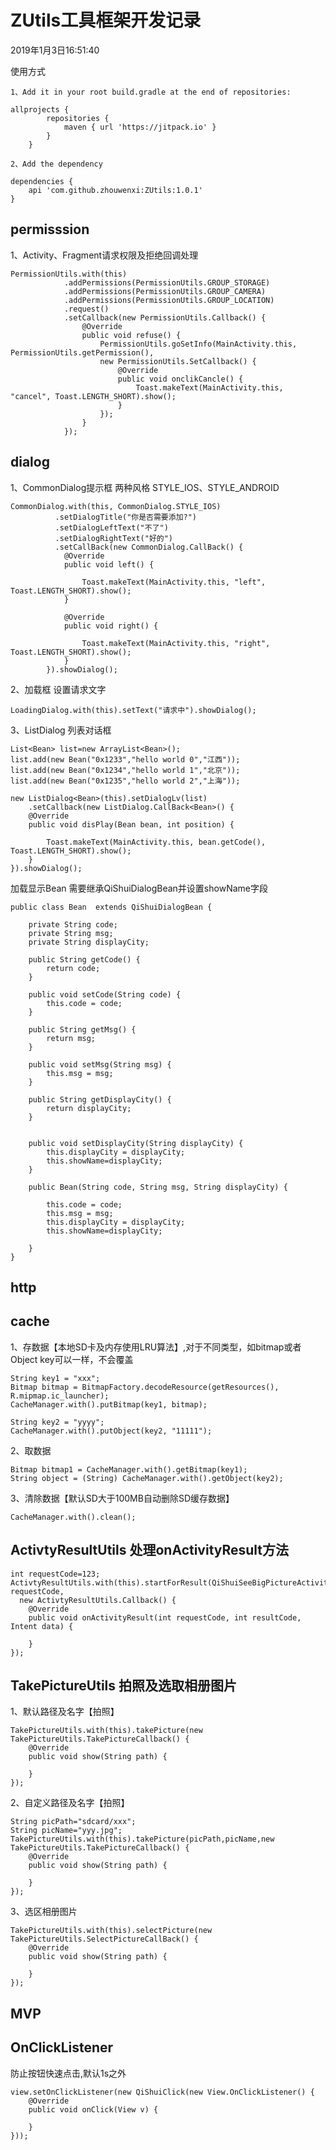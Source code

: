 # ZUtils工具框架开发记录

2019年1月3日16:51:40

使用方式

    1、Add it in your root build.gradle at the end of repositories:

    allprojects {
    		repositories {
    			maven { url 'https://jitpack.io' }
    		}
    	}

    2、Add the dependency

    dependencies {
    	api 'com.github.zhouwenxi:ZUtils:1.0.1'
    }

permisssion
---
1、Activity、Fragment请求权限及拒绝回调处理

    PermissionUtils.with(this)
                .addPermissions(PermissionUtils.GROUP_STORAGE)
                .addPermissions(PermissionUtils.GROUP_CAMERA)
                .addPermissions(PermissionUtils.GROUP_LOCATION)
                .request()
                .setCallback(new PermissionUtils.Callback() {
                    @Override
                    public void refuse() {
                        PermissionUtils.goSetInfo(MainActivity.this, PermissionUtils.getPermission(), 
                        new PermissionUtils.SetCallback() {
                            @Override
                            public void onclikCancle() {
                                Toast.makeText(MainActivity.this, "cancel", Toast.LENGTH_SHORT).show();
                            }
                        });
                    }
                });

dialog
---
1、CommonDialog提示框 两种风格 STYLE_IOS、STYLE_ANDROID

    CommonDialog.with(this, CommonDialog.STYLE_IOS)
              .setDialogTitle("你是否需要添加?")
              .setDialogLeftText("不了")
              .setDialogRightText("好的")
              .setCallBack(new CommonDialog.CallBack() {
                @Override
                public void left() {

                    Toast.makeText(MainActivity.this, "left", Toast.LENGTH_SHORT).show();
                }

                @Override
                public void right() {

                    Toast.makeText(MainActivity.this, "right", Toast.LENGTH_SHORT).show();
                }
            }).showDialog();

2、加载框 设置请求文字

    LoadingDialog.with(this).setText("请求中").showDialog();

3、ListDialog 列表对话框

    List<Bean> list=new ArrayList<Bean>();
    list.add(new Bean("0x1233","hello world 0","江西"));
    list.add(new Bean("0x1234","hello world 1","北京"));
    list.add(new Bean("0x1235","hello world 2","上海"));

    new ListDialog<Bean>(this).setDialogLv(list)
        .setCallback(new ListDialog.CallBack<Bean>() {
        @Override
        public void disPlay(Bean bean, int position) {

            Toast.makeText(MainActivity.this, bean.getCode(), Toast.LENGTH_SHORT).show();
        }
    }).showDialog();

加载显示Bean 需要继承QiShuiDialogBean并设置showName字段

    public class Bean  extends QiShuiDialogBean {

        private String code;
        private String msg;
        private String displayCity;

        public String getCode() {
            return code;
        }

        public void setCode(String code) {
            this.code = code;
        }

        public String getMsg() {
            return msg;
        }

        public void setMsg(String msg) {
            this.msg = msg;
        }

        public String getDisplayCity() {
            return displayCity;
        }


        public void setDisplayCity(String displayCity) {
            this.displayCity = displayCity;
            this.showName=displayCity;
        }

        public Bean(String code, String msg, String displayCity) {

            this.code = code;
            this.msg = msg;
            this.displayCity = displayCity;
            this.showName=displayCity;

        }
    }

http
---

cache
---
1、存数据【本地SD卡及内存使用LRU算法】,对于不同类型，如bitmap或者Object key可以一样，不会覆盖

    String key1 = "xxx";
    Bitmap bitmap = BitmapFactory.decodeResource(getResources(), R.mipmap.ic_launcher);
    CacheManager.with().putBitmap(key1, bitmap);

    String key2 = "yyyy";
    CacheManager.with().putObject(key2, "11111");

2、取数据

    Bitmap bitmap1 = CacheManager.with().getBitmap(key1);
    String object = (String) CacheManager.with().getObject(key2);

3、清除数据【默认SD大于100MB自动删除SD缓存数据】

    CacheManager.with().clean();

ActivtyResultUtils 处理onActivityResult方法
---
    int requestCode=123;
    ActivtyResultUtils.with(this).startForResult(QiShuiSeeBigPictureActivity.class, requestCode, 
      new ActivtyResultUtils.Callback() {
        @Override
        public void onActivityResult(int requestCode, int resultCode, Intent data) {

        }
    });

TakePictureUtils 拍照及选取相册图片
---
1、默认路径及名字【拍照】

    TakePictureUtils.with(this).takePicture(new TakePictureUtils.TakePictureCallback() {
        @Override
        public void show(String path) {

        }
    });

2、自定义路径及名字【拍照】

    String picPath="sdcard/xxx";
    String picName="yyy.jpg";
    TakePictureUtils.with(this).takePicture(picPath,picName,new TakePictureUtils.TakePictureCallback() {
        @Override
        public void show(String path) {

        }
    });

3、选区相册图片

    TakePictureUtils.with(this).selectPicture(new TakePictureUtils.SelectPictureCallBack() {
        @Override
        public void show(String path) {

        }
    });

MVP
---

OnClickListener
---
防止按钮快速点击,默认1s之外

    view.setOnClickListener(new QiShuiClick(new View.OnClickListener() {
        @Override
        public void onClick(View v) {

        }
    }));

